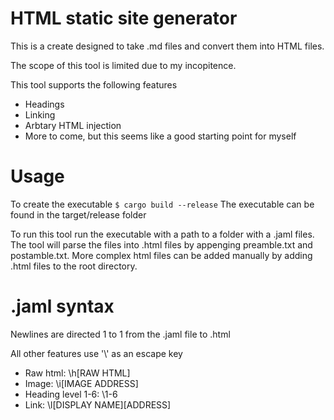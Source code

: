 # HTML static site generator

This is a create designed to take .md files and convert them into HTML files.

The scope of this tool is limited due to my incopitence.

This tool supports the following features

- Headings
- Linking
- Arbtary HTML injection
- More to come, but this seems like a good starting point for myself

# Usage 
To create the executable
```$ cargo build --release```
The executable can be found in the target/release folder

To run this tool run the executable with a path to a folder with a .jaml files. The tool will parse the files into .html files by appenging preamble.txt and postamble.txt. More complex html files can be added manually by adding .html files to the root directory.

# .jaml syntax
Newlines are directed 1 to 1 from the .jaml file to .html

All other features use '\\' as an escape key
- Raw html: \\h[RAW HTML]
- Image: \\i[IMAGE ADDRESS]
- Heading level 1-6: \\1-6
- Link: \\l[DISPLAY NAME][ADDRESS]

